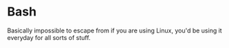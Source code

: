 # Bash

Basically impossible to escape from if you are using Linux, you'd be using it everyday for all sorts of stuff.
